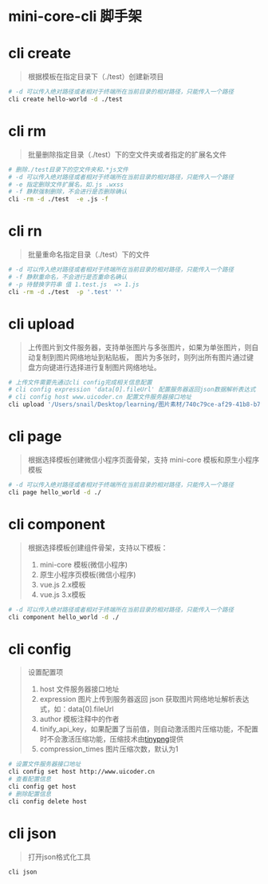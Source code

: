# mini-core-cli 脚手架

# cli create
> 根据模板在指定目录下（./test）创建新项目
```bash
# -d 可以传入绝对路径或者相对于终端所在当前目录的相对路径，只能传入一个路径
cli create hello-world -d ./test
```

# cli rm

> 批量删除指定目录（./test）下的空文件夹或者指定的扩展名文件

```bash
# 删除./test目录下的空文件夹和.*js文件
# -d 可以传入绝对路径或者相对于终端所在当前目录的相对路径，只能传入一个路径
# -e 指定删除文件扩展名，如.js .wxss
# -f 静默强制删除，不会进行是否删除确认
cli -rm -d ./test  -e .js -f
```

# cli rn

> 批量重命名指定目录（./test）下的文件

```bash
# -d 可以传入绝对路径或者相对于终端所在当前目录的相对路径，只能传入一个路径
# -f 静默重命名，不会进行是否重命名确认
# -p 待替换字符串 值 1.test.js  => 1.js
cli -rm -d ./test  -p '.test' ''
```

# cli upload

> 上传图片到文件服务器，支持单张图片与多张图片，如果为单张图片，则自动复制到图片网络地址到粘贴板，
> 图片为多张时，则列出所有图片通过键盘方向键进行选择进行复制图片网络地址。

```bash
# 上传文件需要先通过cli config完成相关信息配置
# cli config expression 'data[0].fileUrl' 配置服务器返回json数据解析表达式
# cli config host www.uicoder.cn 配置文件服务器接口地址
cli upload '/Users/snail/Desktop/learning/图片素材/740c79ce-af29-41b8-b78d-5f49c96e38c4.jpg' '/Users/snail/Desktop/learning/图片素材/00874a5e-0df2-446b-8f69-a30eb7d88ee8.png'
```

# cli page

> 根据选择模板创建微信小程序页面骨架，支持 mini-core 模板和原生小程序模板

```bash
# -d 可以传入绝对路径或者相对于终端所在当前目录的相对路径，只能传入一个路径
cli page hello_world -d ./
```

# cli component

> 根据选择模板创建组件骨架，支持以下模板：
> 1. mini-core 模板(微信小程序)
> 2. 原生小程序页模板(微信小程序)
> 3. vue.js 2.x模板
> 4. vue.js 3.x模板

```bash
# -d 可以传入绝对路径或者相对于终端所在当前目录的相对路径，只能传入一个路径
cli component hello_world -d ./
```

# cli config

> 设置配置项
>
> 1. host 文件服务器接口地址
> 2. expression 图片上传到服务器返回 json 获取图片网络地址解析表达式，如：data[0].fileUrl
> 3. author 模板注释中的作者
> 4. tinify_api_key，如果配置了当前值，则自动激活图片压缩功能，不配置时不会激活压缩功能，压缩技术由[tinypng](https://tinypng.com/)提供
> 5. compression_times 图片压缩次数，默认为1

```bash
# 设置文件服务器接口地址
cli config set host http://www.uicoder.cn
# 查看配置信息
cli config get host
# 删除配置信息
cli config delete host
```

# cli json
> 打开json格式化工具
```bash
cli json
```
